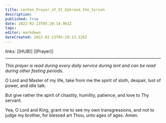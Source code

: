 ```yaml
---
title: Lenten_Prayer_of_St_Ephraim_the_Syrian
description: 
published: true
date: 2022-02-23T05:20:14.961Z
tags: 
editor: markdown
dateCreated: 2022-02-23T05:20:13.226Z
---
```


links: [[HUB]] [[Prayer]]

---
*This prayer is read during every daily service during lent and can be read during other fasting periods.*
    
O Lord and Master of my life, take from me the spirit of sloth, despair, lust of power, and idle talk.

But give rather the spirit of chastity, humility, patience, and love to Thy servant.

Yea, O Lord and King, grant me to see my own transgressions, and not to judge my brother, for blessed art Thou, unto ages of ages. Amen.
